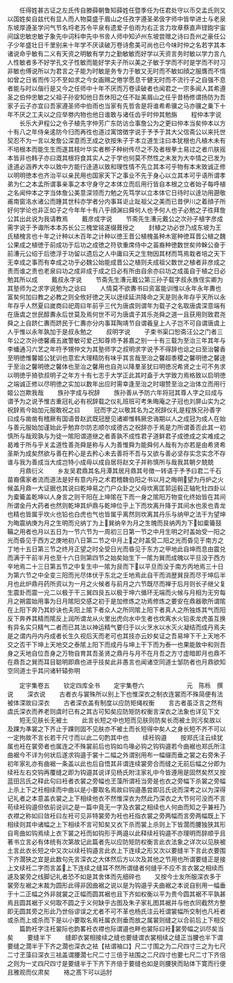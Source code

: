 <!-- { "loadSidebar": true } -->
　　任得姓甚古证之左氏传自滕薛朝鲁知薛姓任暨季任为任君处守以币交孟氏则又以国姓矣自兹代有显人而人物莫盛于眉山之任孜字遵圣弟伋字师中皆举进士与老泉东坡厚遵圣学问气节名埒老苏令平泉有遗爱子伯雨为右正言力攻章蔡直声铿鍧宇宙间諡忠敏忠敏子象先中词科申先中书舎人师中知泸州东坡尝赠之诗曰吾州之豪任公子少年盛壮日千里别来十年学不厌读破万卷诗愈美可尚也已今味时仲之名若字其本诸说命乎敏有二义有天资之明敏有学力之勤敏敏而好学以天资言务时敏以学力言凢人性敏者多不好学孔文子性敏而能好学夫子所以美之子敏于学而不时是学而不时习非敏也傅说所以为君言之子能为时敏是务专力于敏又无时而不敏如顔之服膺而不惰如曾之日省而传习不至如求之今女画赐之倦学愿息干健无时而不流行子之自强不息者能与时以偕行是又今之任师中十年不厌而万卷读破者也闻君之一宗多闻人其希遵圣之伯仲忠敏之父祖子孙安知他日吾休阳之任不趾美眉山之任乎昔杨修谓扬防为吾家子云子亦宜曰吾家遵圣师中伯雨也当家有先哲舎是将谁希希骥之马亦骥之乗下十年不厌之工夫以之应举劵内物也他日谁敢与诸任齿乎时仲其勉旃
　　程仲本字说
　　长乐大尹程公之令子植先字仲芳广东防访佥事詹公为之更曰仲本当矣仲本以方十有八之年侍亲逺防今归而再徃也道过寓馆徴字说于予予于其大父信斋公以来托世契忍不为一言以发詹公深意而玊成之欤按朱子于本立道生注曰本犹根也凡植木未有不培根本而能生生而遂其枝叶华实者栁子种树传尽之不及者根拳土易过之者爪肤摇本皆非也韩子亦曰溉其根将食其实人之于学也何莫不然性之未发为大夲情之已发为逹道必涵养大夲以致中方能行逹道以致和理性情不先立其本可乎物有本末致诚正修以明明徳本也齐治平以亲民用也国家天下之事业不先于身心以立其本可乎语所谓孝弟为仁之本孟所谓事亲事之本守身守之本体立而后用行皆自本根之立者始子每呼植之名闻仲本之字当体詹公美意深领而力勉之先笃学以立本体它日待时以逹功用遡敬甫南窗洺水诸公而踵其世科亦学者分内事耳讵止趾祖父之美而已昔伊川之着顔子所好何学论也非正如子之今年年十有八乎顔渊曰舜何人也予何人也子必勉之子徃拜詹公其出此说为我请教焉
　　戴彦成字说
　　节斋先生漕元戴公之次孙子植字彦成需字说于予诹所本本苏长公三槐堂铭遂缀葺授之
　　封植之功必世乃成东坡为王氏植槐言也十年之计种以木百年之计种以徳王晋公植槐虽种木寔种徳耳晋公植之魏公果成之植徳于前成功于后功之成徳之符欤重席侍中之苖裔种徳数世矣帅榦公奋于前漕元公绍于后徳浮于功留以遗后之人中庸曰天之生物因其材而笃焉栽者培之天下无幸成之事而有幸成之功乎必魏公始能成晋公之植则夫成祖父数世之植者非彦成之责而谁之责也老泉曰功之成非成于成之日必有所由自余亦曰功之成虽自于植之日必勉其所以成
　　戴叔永字说
　　节斋先生漕元戴公第三孙子载字叔永族侄实卿为其塾师为之求字说勉为之谂曰
　　人情莫不欲夀书曰资富能训惟以永年永年夀也富矣何加曰教之必教之则全攸好徳之天以迓续延洪降命之天是则永年存乎天所以永年存乎人然夏曰嵗商曰祀周曰年前乎三代为唐虞则谓年为载子之名取唐虞深意端有在唐虞之世民醇夀永后世莫及焉何世不可为唐虞子其乐尧舜之道一且获用则致君尧舜之上自跻仁夀而跻民于仁夀亦分内事耳陶靖节自谓羲皇上人子岂不可自谓唐虞上人乎惟以永年孰加于是叔永勉之
　　叔明字说
　　子束书渠口恕斋汪公之门者三年公之次孙徳馨甫五嵗警敏可爱己知尊师予甚嘉之别一十有三载为至治三年其年与李蟠通习六艺之年符予甥仲文为其塾师字之叔明求字说予不得辞也谂之曰至治馨香至明徳惟馨姬公犹训也意宏大理精防有味乎其言哉至治之馨超黍稷之馨明徳之馨逹于至治之馨明徳之馨体也至治之馨用也自尧以降羣圣犹曰明徳况希贤之士可不务求以明徳乎猗欤叔明子之年方十有七志于大学正此其时盍于大学致力焉格致以启明徳之端诚正修以尽明徳之实加以数年出应时需幸逢至治之时翊赞至治之治体立而用行姬公岂欺我哉
　　族孙字成与祝辞
　　族孙善从予防六年将冠其尊人字之曰成与谓予为之说予惟古重冠礼必有祝辞载之仪礼班班可考朱晦庵之子冠也刘屏山实为之祝辞焉今始加元服敢祝之曰
　　冠而字之以敬其名为之祝辞仪礼是程族兄孙善字曰成与凿凿有稽厥有国语昔赵武既冠歴见诸卿惟韩厥忠诲期以人之成冠为成人在始与善元服始加谨始此乎勉弃尔防志顺尔成德古之祝辞亦于焉是力所谓善否此其一初慎所与哉观孰与为徒一隂阳谓道继之者善孰不成性君子道鲜君子成徳成之实难成之曷难于所与乎关孟道性善尧舜是称与人为善惟舜为能舜何人哉有为亦若是由希贤希圣斯为成矣然欲与善在矜心是去矜心未去善将不吾与又欲与善必坚存实念实念不存谁与我为善成当大成岂特小成毋以成自居将赵文子并称慎所与哉我其朝夕兢兢
　　月鼎衍义
　　乡友吴君鼎其名月潭其居月鼎其号徴一转语于予予曰君二千石苗裔儒家者流而道法是好有意内丹之术君稽魏伯阳之书以月之晦朔望为丹炉之火候盖月鼎一大证据也其说曰乾坤易之门户众卦之父母坎离匡郭运毂正轴牝牡四卦以为槖籥盖乾坤以人身言之则干阳在上坤隂在下而一身之隂阳万物变化终始皆在其间所谓金丹大药者也然则乾坤其炉鼎与乾坤位乎上下而坎离升降于其间水也汞也青龙也精也皆属乎坎火也铅也白虎也气也皆属乎离然则坎离其丹乐与纳甲之法干为望坤为晦震纳庚为月之生明而兊纳丁为上巽纳辛为月之生魄而艮纳丙为下如槖籥鼓鞴之用者也月以五日为一节六节为一周初三日第一节之中月生明之时盖始受一阳之光而昏见于西方之庚地初八日第二节之中月上之时盖受二阳之光而昏见于南方之丁地十五日第三节之终月正望之时全受日光而昏见于东方之甲地此自坤而息由震兑而满于干前半月也至十六日则第四节之始矣始生下一隂为巽而成魄以平旦没于西方辛地焉二十三日第五节之中复生中一隂为艮而下以平旦而没于南方丙地焉三十日为第六节之中全变三阳而光尽体伏于东北之壬地焉此自干而消歴巽艮而尽于坤后半月也此炉鼎丹药所资以为一月之火候者与前月之六节既尽而禅于后月则长子继父复生震卦而震一兊二以极于干三巽四艮五以极于坤六循环无端而火候与月相为无穷每月之朔震始用事为日月隂阳交感之初于是加修炼之功焉修炼之要安在鼎器歌所谓隂在上阳下奔乃其妙诀也夫阳上隂下者众人之所同隂上阳下者真人之所独炼其气而阳反下奔养其精而隂反上润所谓龙从火里出虎向水中生者也坎离水火铅汞龙虎虽互换有异名实只精气二者而已其法以神运精气要归于以火烹水以水灭火凝结而成丹焉夫是之谓内丹内丹成者长生久视后天而老可也其技亦云妙矣证之吾易坤下干上天地不交之否干下坤上天地交之泰隂上阳下而成丹与坤上干下而为泰一也果能致中和则吾身之天地自位吾身之万物自育其吾圣贤之鼎丹与月不在月吾之方寸虚暗即月也鼎不在鼎吾之巽而耳目聪明即鼎也进乎技矣此非愚言也闻诸空同道士邹防者也月鼎欲知空同道士乎其问诸轩辕弥明



　　定宇集卷五
　　钦定四库全书
　　定宇集卷六　　　　　　　元　陈栎　撰说
　　深衣说
　　古者衣与裳殊所以别上下也惟深衣之制衣连裳而不殊简便有法被体深故曰深衣
　　古者深衣盖有制度以应防矩绳权衡
　　言古者虽泛言之然有虞氏深衣而养老则虞时已有之其古可知矣应防矩防权衡言深衣之法象也详见下文
　　短无见肤长无被土
　　此言长短之中也短而见肤则防矣长而被土则污矣故以及踝为凖裳之下齐止于踝则固不见肤亦不被土而长短得中矣人之身长短不齐不可以一定拘故不言长若干尺寸而以此二句酌其中也
　　续衽钩邉
　　按郑氏注云续犹属也衽在裳旁者也属连之不殊裳前后也钩如鸟喙必钩之钩钩邉若今曲裾也郑氏所注曲裾今不详为何状后遂求钩邉于裳十二幅之外谓别用布一幅缀而垂之裳之右旁朱子初年家礼亦有曲裾一条盖以此也后自悟其非谓连续裳旁合而缝之无前后幅之分即为续衽左右交钩再覆缝之即为钩邉其说详见杨氏附注家礼中今皆遵用是固然矣然又按蓝田吕氏之释此句曰衽者衣裳之旁幅也玊藻所谓衽当旁是也衣之旁幅下杀裳之旁幅上杀上下之衽相续而中曲以是小要取名焉故曰钩邉愚尝即吕氏说而深考之以为深得记礼者之本意盖衣裳之上下相续他衣不然惟深衣为然此乃深衣之大节何可没而不言苟续衽钩邉但依前说训之是一篇中竟无一字及衣裳之相续也人何由而知之乎兼衽乃衣襟之称如曰敛衽曰左衽可见非特裳旁为衽也衽指衣裳之旁两幅而言旁两幅既上下相续则其中诸幅之上下相续不言可知矣又衣下杀而裳上杀则上下皆濶而腰独狭其形自弯曲如钩焉续上衣下裳之衽而如钩形于两邉以此释续衽钩邉不亦理明而辞顺乎且著书立言必有体统有次第故记此篇者先以应防矩防权衡言此衣法象之详次以见肤被土言此衣长短之中又次以续衽钩邉言此衣上下连续之形又次以要缝半下言此衣要围下齐濶狭之宜是此数句先言深衣之大体然后方以次及其他之节用也所谓要缝正是接上文续衽二字而言盖上下连续之缝耳不然所谓缝者何缝乎不应不言衣裳之相续而遽及裳旁之线脚记礼者恐不如是其舍体而先细碎也
　　又按今士友所服深衣多于裳旁左裾之末裁为圆形此得非因曲裾之说以是为钩邉乎夫曲裾之本说自别用一幅垂于十二正幅之外非就裳之正幅而圆其裾也且下齐如权衡以平为贵今圆其裾不平孰甚焉且圆其裾于义何取不圆之于义何缺乎古图及朱子家礼图其裾并与他衣同截然方整即无圆其旁之形此乃世俗谬误之尤者不可不革也杨氏注云衽谓裳幅所交制也凡衽者或杀而上或杀而下是以小要取名焉衽属衣则垂而放之属裳则缝之以合前后上下相交
　　篇韵衽字注衽裳际也韵畧衽衣襟也际谓邉也畔也裳际曰衽裳旁幅之训尽矣当矣
　　要缝半下
　　缝即衣裳相接续之缝也要缝谓衣裳相续之缝正当腰也半下谓要缝之濶半于下齐之濶也深衣之袪【袪谓袖口】尺二寸围之为二尺四寸三之为七尺二寸玊藻曰深衣三袪盖谓腰濶七尺二寸三倍于袪围之二尺四寸也要七尺二寸下齐倍之则为一丈四尺四寸是要缝半于下齐下齐倍于要缝也如是则腰狭而贴体下寛而行便且雅观而仪肃矣
　　袼之髙下可以运肘
